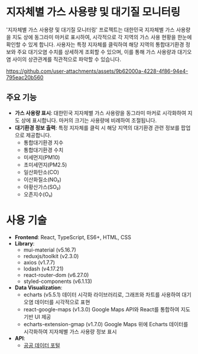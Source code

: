 # 지자체별 가스 사용량 및 대기질 모니터링
'지자체별 가스 사용량 및 대기질 모니터링' 프로젝트는 대한민국 지자체별 가스 사용량을 지도 상에 동그라미 마커로 표시하여, 시각적으로 각 지역의 가스 사용 현황을 한눈에 확인할 수 있게 합니다. 사용자는 특정 지자체를 클릭하여 해당 지역의 통합대기환경 정보와 주요 대기오염 수치를 상세하게 조회할 수 있으며, 이를 통해 가스 사용량과 대기오염 사이의 상관관계를 직관적으로 파악할 수 있습니다.

https://github.com/user-attachments/assets/9b62000a-4228-4f86-94e4-795eac20b560


## 주요 기능
- **가스 사용량 표시**: 대한민국 지자체별 가스 사용량을 동그라미 마커로 시각화하여 지도 상에 표시합니다. 마커의 크기는 사용량에 비례하여 조절됩니다.
- **대기환경 정보 출력**:
  특정 지자체를 클릭 시 해당 지역의 대기환경 관련 정보를 팝업으로 제공합니다.
  - 통합대기환경 지수
  - 통합대기환경 수치
  - 미세먼지(PM10)
  - 초미세먼지(PM2.5)
  - 일산화탄소(CO)
  - 이산화질소(NO₂)
  - 아황산가스(SO₂)
  - 오존지수(O₃)
    
# 사용 기술
- **Frontend**: React, TypeScript, ES6+, HTML, CSS
- **Library**:
  - mui-material (v5.16.7)
  - reduxjs/toolkit (v2.3.0)
  - axios (v1.7.7)
  - lodash (v4.17.21)
  - react-router-dom (v6.27.0)
  - styled-components (v6.1.13)
- **Data Visualization**:
  - echarts (v5.5.1)
    데이터 시각화 라이브러리로, 그래프와 차트를 사용하여 대기오염 데이터를 시각적으로 표현
  - react-google-maps (v1.3.0)
    Google Maps API와 React를 통합하여 지도 기반 UI 제공
  - echarts-extension-gmap (v1.7.0)
    	Google Maps 위에 Echarts 데이터를 시각화하여 지자체별 가스 사용량 정보 표시
- **API**:
  - [공공 데이터 포털](https://www.data.go.kr/index.do)
